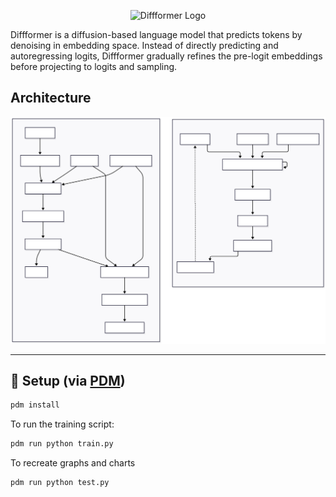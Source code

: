 <p align="center">
  <picture>
    <source srcset="assets/diffformer-dark.png" media="(prefers-color-scheme: dark)">
    <source srcset="assets/diffformer-light.png" media="(prefers-color-scheme: light)">
    <img src="assets/diffformer_dark.png" alt="Diffformer Logo" width="300">
  </picture>
</p>

Diffformer is a diffusion-based language model that predicts tokens by denoising in embedding space. Instead of directly predicting and autoregressing logits, Diffformer gradually refines the pre-logit embeddings before projecting to logits and sampling.

## Architecture

![alt text](assets/architecture.svg)


---

## 🔧 Setup (via [PDM](https://pdm-project.org/en/latest/))


```bash
pdm install
```

To run the training script:

```bash
pdm run python train.py
```

To recreate graphs and charts

```bash
pdm run python test.py
```

